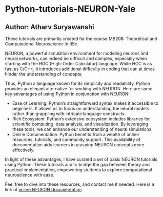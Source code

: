 # Python-tutorials-NEURON-Yale
## Author: Atharv Suryawanshi
These tutorials are primarily created for the course MB208: Theoretical and Computational Neuroscience in IISc.

NEURON, a powerful simulation environment for modeling neurons and neural networks, can indeed be difficult and complex, especially when starting with the HOC (High-Order Calculator) language. While HOC is as fast as C/C++, it introduces additional difficulty in coding that can at times hinder the understanding of concepts.

Thus, Python a language known for its simplicity and readability. Python provides an elegant alternative for working with NEURON. Here are some key advantages of using Python in conjunction with NEURON:

- Ease of Learning: Python’s straightforward syntax makes it accessible to beginners. It allows us to focus on understanding the neural models rather than grappling with intricate language constructs.
- Rich Ecosystem: Python’s extensive ecosystem includes libraries for scientific computing, data analysis, and visualization. By leveraging these tools, we can enhance our understanding of neural simulations.
- Online Documentation: Python benefits from a wealth of online resources, tutorials, and community support. This availability of documentation aids learners in grasping NEURON concepts more effectively.

In light of these advantages, I have curated a set of basic NEURON tutorials using Python. These tutorials aim to bridge the gap between theory and practical implementation, empowering students to explore computational neuroscience with ease.

Feel free to dive into these resources, and contact me if needed.
Here is a link of [online NEURON documentation](https://neuronsimulator.github.io/nrn/tutorials/index.html)
